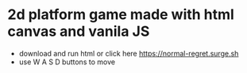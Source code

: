 # 2d platform game made with html canvas and vanila JS
- download and run html or click here https://normal-regret.surge.sh
- use W A S D buttons to move
